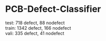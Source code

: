 # PCB-Defect-Classifier
test: 718 defect, 88 nodefect <br>
train: 1342 defect, 166 nodefect <br>
vali: 335 defect, 41 nodefect <br>
